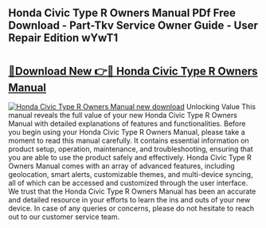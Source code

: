 ## Honda Civic Type R Owners Manual PDf Free Download - Part-Tkv Service Owner Guide - User Repair Edition wYwT1

# <h2><a href="http://bc32630.oget.top/?id=Honda+Civic+Type+R+Owners+Manual">🔗Download New 👉🔴 Honda Civic Type R Owners Manual</a></h2>

[![Honda Civic Type R Owners Manual new download](https://i.imgur.com/5g1atiW.png)](http://bc32630.oget.top/?id=Honda+Civic+Type+R+Owners+Manual)
Unlocking Value This manual reveals the full value of your new Honda Civic Type R Owners Manual with detailed explanations of features and functionalities. Before you begin using your Honda Civic Type R Owners Manual, please take a moment to read this manual carefully. It contains essential information on product setup, operation, maintenance, and troubleshooting, ensuring that you are able to use the product safely and effectively. Honda Civic Type R Owners Manual comes with an array of advanced features, including geolocation, smart alerts, customizable themes, and multi-device syncing, all of which can be accessed and customized through the user interface. We trust that the Honda Civic Type R Owners Manual has been an accurate and detailed resource in your efforts to learn the ins and outs of your new device. In case of any queries or concerns, please do not hesitate to reach out to our customer service team.
